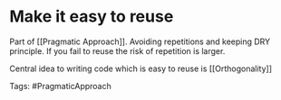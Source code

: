# Make it easy to reuse 

Part of [[Pragmatic Approach]]. Avoiding repetitions and keeping DRY principle. If you fail to reuse the risk of repetition is larger.

Central idea to writing code which is easy to reuse is [[Orthogonality]]

Tags: 
#PragmaticApproach